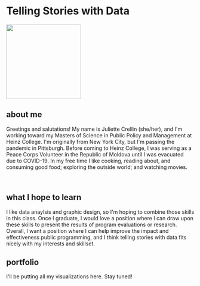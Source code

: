 <h1> Telling Stories with Data</h1>
<img src="https://jgcrellin.github.io/portfolio/Photo.jpg" width ="200" align="top-left"/>
<br>
<h2> about me </h2>
<p> Greetings and salutations! My name is Juliette Crellin (she/her), and I'm working toward my Masters of Science in Public Policy and Management at Heinz College. I'm originally from New York City, but I'm passing the pandemic in Pittsburgh. Before coming to Heinz College, I was serving as a Peace Corps Volunteer in the Republic of Moldova until I was evacuated due to COVID-19. In my free time I like cooking, reading about, and consuming good food; exploring the outside world; and watching movies.</p>
<br>
<h2> what I hope to learn </h2>
<p>I like data anaylsis and graphic design, so I'm hoping to combine those skills in this class. Once I graduate, I would love a position where I can draw upon these skills to present the results of program evaluations or research. Overall, I want a position where I can help improve the impact and effectiveness public programming, and I think telling stories with data fits nicely with my interests and skillset. </p>


<h2> portfolio </h2>
<p> I'll be putting all my visualizations here. Stay tuned!</p>
